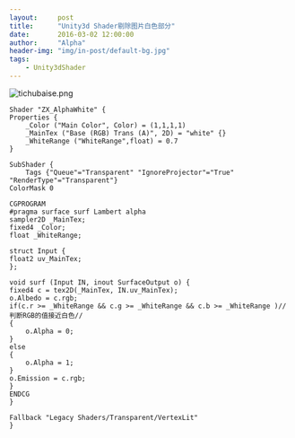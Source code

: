 ```yaml
---
layout:     post
title:      "Unity3d Shader剔除图片白色部分"
date:       2016-03-02 12:00:00
author:     "Alpha"
header-img: "img/in-post/default-bg.jpg"
tags:
    - Unity3dShader
---
```


![tichubaise.png](http://imgchr.com/images/tichubaise.png)

    Shader "ZX_AlphaWhite" {
    Properties {
	    _Color ("Main Color", Color) = (1,1,1,1)
	    _MainTex ("Base (RGB) Trans (A)", 2D) = "white" {}
	    _WhiteRange ("WhiteRange",float) = 0.7
    }

    SubShader {
	    Tags {"Queue"="Transparent" "IgnoreProjector"="True"      "RenderType"="Transparent"}
	ColorMask 0

    CGPROGRAM
    #pragma surface surf Lambert alpha
    sampler2D _MainTex;
    fixed4 _Color;
    float _WhiteRange;

    struct Input {
	float2 uv_MainTex;
    };

    void surf (Input IN, inout SurfaceOutput o) {
	fixed4 c = tex2D(_MainTex, IN.uv_MainTex);
	o.Albedo = c.rgb;
	if(c.r >= _WhiteRange && c.g >= _WhiteRange && c.b >= _WhiteRange )//判断RGB的值接近白色//
	{
		o.Alpha = 0;
	}
	else
	{
		o.Alpha = 1;
	}
	o.Emission = c.rgb;
    }
    ENDCG
    }

    Fallback "Legacy Shaders/Transparent/VertexLit"
    }
